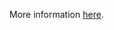 More information [here](https://docs.prismacloud.io/en/enterprise-edition/policy-reference/azure-policies/azure-networking-policies/ensure-that-azure-synapse-workspaces-have-no-ip-firewall-rules-attached).
